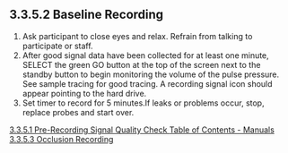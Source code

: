 ## 3.3.5.2 Baseline Recording

1. Ask participant to close eyes and relax. Refrain from talking to
participate or staff.
2. After good signal data have been collected for at least one minute, SELECT
the green GO button at the top of the screen next to the standby button to begin monitoring the
volume of the pulse pressure. See sample tracing for good tracing. A recording signal icon
should appear pointing to the hard drive.
3. Set timer to record for 5 minutes.If leaks or problems
occur, stop, replace probes and start over.


<div class="center">
<div class="btn-group">
  <a href=":pages_path:/manuals/endothelial-function/3-03-05-01-pre-recording-signal-quality-check.md" class="btn btn-default">
    <span class="glyphicon glyphicon-chevron-left"></span>
    3.3.5.1 Pre-Recording Signal Quality Check
  </a>

  <a href=":pages_path:/manuals/manual-toc.md" class="btn btn-default">
    <span class="glyphicon glyphicon-chevron-up"></span>
    Table of Contents - Manuals
  </a>

  <a href=":pages_path:/manuals/endothelial-function/3-03-05-03-occlusion-recording.md" class="btn btn-success">
    3.3.5.3 Occlusion Recording
    <span class="glyphicon glyphicon-chevron-right"></span>
  </a>
</div>
</div>
